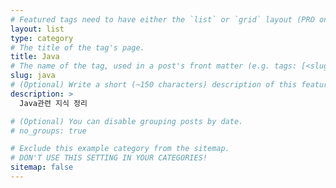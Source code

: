 ```yaml
---
# Featured tags need to have either the `list` or `grid` layout (PRO only).
layout: list
type: category
# The title of the tag's page.
title: Java
# The name of the tag, used in a post's front matter (e.g. tags: [<slug>]).
slug: java
# (Optional) Write a short (~150 characters) description of this featured tag.
description: >
  Java관련 지식 정리

# (Optional) You can disable grouping posts by date.
# no_groups: true

# Exclude this example category from the sitemap.
# DON'T USE THIS SETTING IN YOUR CATEGORIES!
sitemap: false
---
```


